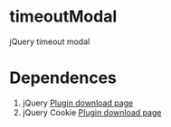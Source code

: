 # timeoutModal
jQuery timeout modal

# Dependences
1. jQuery <a href="https://jquery.com/download/" target="_blank">Plugin download page</a>
2. jQuery Cookie <a href="https://plugins.jquery.com/cookie/" target="_blank">Plugin download page</a>

